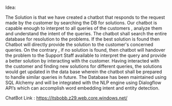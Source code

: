 

 Idea:

The Solution is that we have created a chatbot that responds to the request made by the customer by searching the DB for solutions. 
Our chatbot is capable enough to interpret to all queries of the customers , analyze them and understand the intent of the queries. 
The chatbot shall search the entire database for resolution to the problems. If the best solution is found then Chatbot will directly 
provide the solution to the customer's concerned queries. On the contrary , if no solution is found, then chatbot will handover the
problem to the Support Staff available to interpret the query and provide a better solution by interacting with the customer. Having
interacted with the customer and finding new solutions for different queries, the solutions would get updated in the data base wherein
the chatbot shall be prepared to handle similar queries in future.
The Database has been maintained using SQL Alchemy and will be integrated with the NLP engine using Dialogflow API’s which can accomplish word embedding
intent and entity detection.

ChatBot Link : https://itsbobb.z29.web.core.windows.net/





